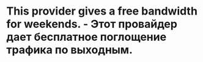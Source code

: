 # This provider gives a free bandwidth for weekends. - Этот провайдер дает бесплатное поглощение трафика по выходным.
